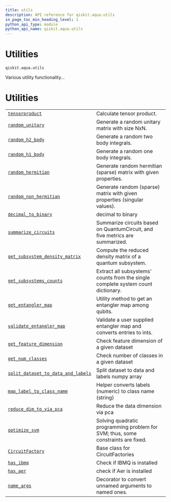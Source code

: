 ```yaml
---
title: utils
description: API reference for qiskit.aqua.utils
in_page_toc_min_heading_level: 1
python_api_type: module
python_api_name: qiskit.aqua.utils
---
```


<span id="module-qiskit.aqua.utils" />

<span id="qiskit-aqua-utils" />

<span id="utilities-qiskit-aqua-utils" />

# Utilities

<span id="module-qiskit.aqua.utils" />

`qiskit.aqua.utils`

Various utility functionality…

# Utilities

|                                                                                                                                                                                                  |                                                                                  |
| ------------------------------------------------------------------------------------------------------------------------------------------------------------------------------------------------ | -------------------------------------------------------------------------------- |
| [`tensorproduct`](qiskit.aqua.utils.tensorproduct#qiskit.aqua.utils.tensorproduct "qiskit.aqua.utils.tensorproduct")                                                                             | Calculate tensor product.                                                        |
| [`random_unitary`](qiskit.aqua.utils.random_unitary#qiskit.aqua.utils.random_unitary "qiskit.aqua.utils.random_unitary")                                                                         | Generate a random unitary matrix with size NxN.                                  |
| [`random_h2_body`](qiskit.aqua.utils.random_h2_body#qiskit.aqua.utils.random_h2_body "qiskit.aqua.utils.random_h2_body")                                                                         | Generate a random two body integrals.                                            |
| [`random_h1_body`](qiskit.aqua.utils.random_h1_body#qiskit.aqua.utils.random_h1_body "qiskit.aqua.utils.random_h1_body")                                                                         | Generate a random one body integrals.                                            |
| [`random_hermitian`](qiskit.aqua.utils.random_hermitian#qiskit.aqua.utils.random_hermitian "qiskit.aqua.utils.random_hermitian")                                                                 | Generate random hermitian (sparse) matrix with given properties.                 |
| [`random_non_hermitian`](qiskit.aqua.utils.random_non_hermitian#qiskit.aqua.utils.random_non_hermitian "qiskit.aqua.utils.random_non_hermitian")                                                 | Generate random (sparse) matrix with given properties (singular values).         |
| [`decimal_to_binary`](qiskit.aqua.utils.decimal_to_binary#qiskit.aqua.utils.decimal_to_binary "qiskit.aqua.utils.decimal_to_binary")                                                             | decimal to binary                                                                |
| [`summarize_circuits`](qiskit.aqua.utils.summarize_circuits#qiskit.aqua.utils.summarize_circuits "qiskit.aqua.utils.summarize_circuits")                                                         | Summarize circuits based on QuantumCircuit, and five metrics are summarized.     |
| [`get_subsystem_density_matrix`](qiskit.aqua.utils.get_subsystem_density_matrix#qiskit.aqua.utils.get_subsystem_density_matrix "qiskit.aqua.utils.get_subsystem_density_matrix")                 | Compute the reduced density matrix of a quantum subsystem.                       |
| [`get_subsystems_counts`](qiskit.aqua.utils.get_subsystems_counts#qiskit.aqua.utils.get_subsystems_counts "qiskit.aqua.utils.get_subsystems_counts")                                             | Extract all subsystems’ counts from the single complete system count dictionary. |
| [`get_entangler_map`](qiskit.aqua.utils.get_entangler_map#qiskit.aqua.utils.get_entangler_map "qiskit.aqua.utils.get_entangler_map")                                                             | Utility method to get an entangler map among qubits.                             |
| [`validate_entangler_map`](qiskit.aqua.utils.validate_entangler_map#qiskit.aqua.utils.validate_entangler_map "qiskit.aqua.utils.validate_entangler_map")                                         | Validate a user supplied entangler map and converts entries to ints.             |
| [`get_feature_dimension`](qiskit.aqua.utils.get_feature_dimension#qiskit.aqua.utils.get_feature_dimension "qiskit.aqua.utils.get_feature_dimension")                                             | Check feature dimension of a given dataset                                       |
| [`get_num_classes`](qiskit.aqua.utils.get_num_classes#qiskit.aqua.utils.get_num_classes "qiskit.aqua.utils.get_num_classes")                                                                     | Check number of classes in a given dataset                                       |
| [`split_dataset_to_data_and_labels`](qiskit.aqua.utils.split_dataset_to_data_and_labels#qiskit.aqua.utils.split_dataset_to_data_and_labels "qiskit.aqua.utils.split_dataset_to_data_and_labels") | Split dataset to data and labels numpy array                                     |
| [`map_label_to_class_name`](qiskit.aqua.utils.map_label_to_class_name#qiskit.aqua.utils.map_label_to_class_name "qiskit.aqua.utils.map_label_to_class_name")                                     | Helper converts labels (numeric) to class name (string)                          |
| [`reduce_dim_to_via_pca`](qiskit.aqua.utils.reduce_dim_to_via_pca#qiskit.aqua.utils.reduce_dim_to_via_pca "qiskit.aqua.utils.reduce_dim_to_via_pca")                                             | Reduce the data dimension via pca                                                |
| [`optimize_svm`](qiskit.aqua.utils.optimize_svm#qiskit.aqua.utils.optimize_svm "qiskit.aqua.utils.optimize_svm")                                                                                 | Solving quadratic programming problem for SVM; thus, some constraints are fixed. |
| [`CircuitFactory`](qiskit.aqua.utils.CircuitFactory#qiskit.aqua.utils.CircuitFactory "qiskit.aqua.utils.CircuitFactory")                                                                         | Base class for CircuitFactories                                                  |
| [`has_ibmq`](qiskit.aqua.utils.has_ibmq#qiskit.aqua.utils.has_ibmq "qiskit.aqua.utils.has_ibmq")                                                                                                 | Check if IBMQ is installed                                                       |
| [`has_aer`](qiskit.aqua.utils.has_aer#qiskit.aqua.utils.has_aer "qiskit.aqua.utils.has_aer")                                                                                                     | check if Aer is installed                                                        |
| [`name_args`](qiskit.aqua.utils.name_args#qiskit.aqua.utils.name_args "qiskit.aqua.utils.name_args")                                                                                             | Decorator to convert unnamed arguments to named ones.                            |

